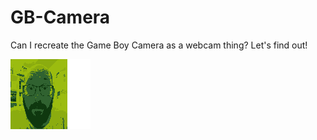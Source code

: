 # GB-Camera

Can I recreate the Game Boy Camera as a webcam thing? Let's find out!

![](https://github.com/tkbremnes/gb-camera/blob/master/ex.png?raw=true)
